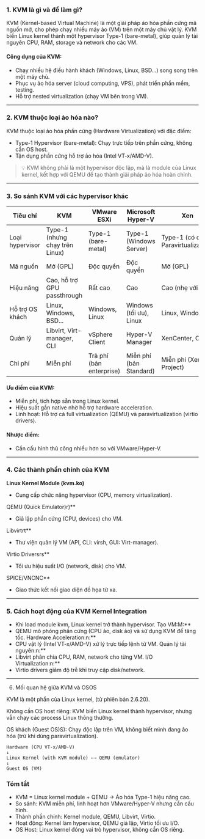 ### 1. KVM là gì và để làm gì?  

KVM (Kernel-based Virtual Machine) là một giải pháp ảo hóa phần cứng mã nguồn mở, cho phép chạy nhiều máy ảo (VM) trên một máy chủ vật lý. KVM biến Linux kernel thành một hypervisor Type-1 (bare-metal), giúp quản lý tài nguyên CPU, RAM, storage và network cho các VM.  

#### Công dụng của KVM:  

  + Chạy nhiều hệ điều hành khách (Windows, Linux, BSD...) song song trên một máy chủ.  
  + Phục vụ ảo hóa server (cloud computing, VPS), phát triển phần mềm, testing.  
  + Hỗ trợ nested virtualization (chạy VM bên trong VM).  

---

### 2. KVM thuộc loại ảo hóa nào?  

KVM thuộc loại ảo hóa phần cứng (Hardware Virtualization) với đặc điểm:

  + Type-1 Hypervisor (bare-metal): Chạy trực tiếp trên phần cứng, không cần OS host.  
  + Tận dụng phần cứng hỗ trợ ảo hóa (Intel VT-x/AMD-V).  

> 💡 KVM không phải là một hypervisor độc lập, mà là module của Linux kernel, kết hợp với QEMU để tạo thành giải pháp ảo hóa hoàn chỉnh.  

---

### 3. So sánh KVM với các hypervisor khác  

| Tiêu chí       | KVM                          | VMware ESXi               | Microsoft Hyper-V       | Xen                     |
|--------------------|----------------------------------|-------------------------------|----------------------------|-----------------------------|
| Loại hypervisor | Type-1 (nhưng chạy trên Linux)  | Type-1 (bare-metal)           | Type-1 (Windows Server)    | Type-1 (có cả Paravirtualization) |
| Mã nguồn       | Mở (GPL)                        | Độc quyền                    | Độc quyền                 | Mở (GPL)                   |
| Hiệu năng      | Cao, hỗ trợ GPU passthrough      | Rất cao                      | Cao                       | Cao (nhẹ với PV)            |
| Hỗ trợ OS khách| Linux, Windows, BSD...          | Windows, Linux               | Windows (tối ưu), Linux   | Linux, Windows             |
| Quản lý        | Libvirt, Virt-manager, CLI      | vSphere Client               | Hyper-V Manager           | XenCenter, CLI             |
| Chi phí        | Miễn phí                        | Trả phí (bản enterprise)     | Miễn phí (bản Standard)   | Miễn phí (Xen Project)     |

#### Ưu điểm của KVM:  

  + Miễn phí, tích hợp sẵn trong Linux kernel.  
  + Hiệu suất gần native nhờ hỗ trợ hardware acceleration.  
  + Linh hoạt: Hỗ trợ cả full virtualization (QEMU) và paravirtualization (virtio drivers).  

#### Nhược điểm:  

  + Cần cấu hình thủ công nhiều hơn so với VMware/Hyper-V.  

---

### 4. Các thành phần chính của KVM  

**Linux Kernel Module (kvm.ko)** 
 
   - Cung cấp chức năng hypervisor (CPU, memory virtualization).  

QEMU (Quick Emulator)r)**  

   - Giả lập phần cứng (CPU, devices) cho VM.  

Libvirtrt**  

   - Thư viện quản lý VM (API, CLI: virsh, GUI: Virt-manager).  

Virtio Driversrs**  

   - Tối ưu hiệu suất I/O (network, disk) cho VM.  

SPICE/VNCNC**  

   - Giao thức kết nối giao diện đồ họa từ xa.  

---

### 5. Cách hoạt động của KVM **Kernel Integration**  

   - Khi load module kvm, Linux kernel trở thành hypervisor.  Tạo VM:M:**  
   - QEMU mô phỏng phần cứng (CPU ảo, disk ảo) và sử dụng KVM để tăng tốc.  Hardware Acceleration:n:**  
   - CPU vật lý (Intel VT-x/AMD-V) xử lý trực tiếp lệnh từ VM.  Quản lý tài nguyên:n:**  
   - Libvirt phân chia CPU, RAM, network cho từng VM.  I/O Virtualization:n:**  
   - Virtio drivers giảm độ trễ khi truy cập disk/network.  

---

6. Mối quan hệ giữa KVM và OSOS 

KVM là một phần của Linux kernel, (từ phiên bản 2.6.20). 

Không cần OS host riêng: KVM biến Linux kernel thành hypervisor, nhưng vẫn chạy các process Linux thông thường. 

OS khách (Guest OS)S): Chạy độc lập trên VM, không biết mình đang ảo hóa (trừ khi dùng paravirtualization).  


    Hardware (CPU VT-x/AMD-V)  
    ↓  
    Linux Kernel (with KVM module) ←→ QEMU (emulator)  
    ↓  
    Guest OS (VM)  

### Tóm tắt  
- KVM = Linux kernel module + QEMU → Ảo hóa Type-1 hiệu năng cao.  
- So sánh: KVM miễn phí, linh hoạt hơn VMware/Hyper-V nhưng cần cấu hình.  
- Thành phần chính: Kernel module, QEMU, Libvirt, Virtio.  
- Hoạt động: Kernel làm hypervisor, QEMU giả lập, Virtio tối ưu I/O.  
- OS Host: Linux kernel đóng vai trò hypervisor, không cần OS riêng.  